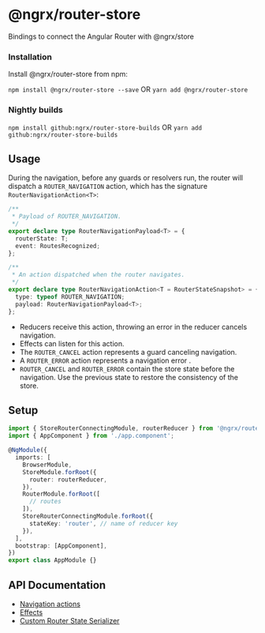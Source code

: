 # @ngrx/router-store

Bindings to connect the Angular Router with @ngrx/store

### Installation

Install @ngrx/router-store from npm:

`npm install @ngrx/router-store --save` OR `yarn add @ngrx/router-store`

### Nightly builds

`npm install github:ngrx/router-store-builds` OR `yarn add github:ngrx/router-store-builds`

## Usage

During the navigation, before any guards or resolvers run, the router will dispatch a `ROUTER_NAVIGATION` action, which has the signature `RouterNavigationAction<T>`:

```ts
/**
 * Payload of ROUTER_NAVIGATION.
 */
export declare type RouterNavigationPayload<T> = {
  routerState: T;
  event: RoutesRecognized;
};

/**
 * An action dispatched when the router navigates.
 */
export declare type RouterNavigationAction<T = RouterStateSnapshot> = {
  type: typeof ROUTER_NAVIGATION;
  payload: RouterNavigationPayload<T>;
};
```

* Reducers receive this action, throwing an error in the reducer cancels navigation.
* Effects can listen for this action.
* The `ROUTER_CANCEL` action represents a guard canceling navigation.
* A `ROUTER_ERROR` action represents a navigation error .
* `ROUTER_CANCEL` and `ROUTER_ERROR` contain the store state before the navigation. Use the previous state to restore the consistency of the store.

## Setup

```ts
import { StoreRouterConnectingModule, routerReducer } from '@ngrx/router-store';
import { AppComponent } from './app.component';

@NgModule({
  imports: [
    BrowserModule,
    StoreModule.forRoot({
      router: routerReducer,
    }),
    RouterModule.forRoot([
      // routes
    ]),
    StoreRouterConnectingModule.forRoot({
      stateKey: 'router', // name of reducer key
    }),
  ],
  bootstrap: [AppComponent],
})
export class AppModule {}
```

## API Documentation

* [Navigation actions](./api.md#navigation-actions)
* [Effects](./api.md#effects)
* [Custom Router State Serializer](./api.md#custom-router-state-serializer)
